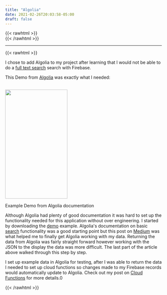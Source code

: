 ```yaml
---
title: "Algolia"
date: 2021-02-26T20:03:58-05:00
draft: false
---
```


{{< rawhtml >}}
<br />
{{< /rawhtml >}}

***
{{< rawhtml >}}
<p> I chose to add Algolia to my project after learning that I would not be able to do a <a href="https://firebase.google.com/docs/firestore/solutions/search">full text search</a> search with Firebase.</p>


<p> This Demo from <a href="https://www.algolia.com/doc/guides/building-search-ui/resources/demos/ios/#media"> Algolia</a> was exactly what I needed:</p>
<br/>
<img src="/images/swift/AlgoliaDemo.gif" height="350" width="200" class="centergif">
<p class="imageTag">Example Demo from Algolia documentation<p/>



<p> Although Algolia had plenty of good documentation it was hard to set up the functionality needed for this application without over engineering. I started by downloading the <a href="https://github.com/algolia/instantsearch-ios-examples">demo</a> example. Algolia's documentation on basic <a href="https://www.algolia.com/doc/api-reference/api-methods/search/">search</a> functionality was a good starting point but this post on <a href="https://rsfarias.medium.com/how-to-set-up-firestore-and-algolia-319fcf2c0d37">Medium</a> was what helped me to finally get Algolia working with my data.  Returning the data from Algolia was fairly straight forward however working with the JSON to the display the data was more difficult.  The last part of the article above walked through this step by step.  
</p>

<p>I set up example data in Algolia for testing, after I was able to return the data I needed to set up cloud functions so changes made to my Firebase records would automatically update to Algolia. Check out my post on <a href="/post/cloud-functions/">Cloud Functions</a> for more details.0</p>










{{< /rawhtml >}}
